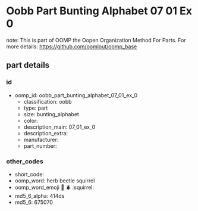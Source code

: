 # Oobb Part Bunting Alphabet 07 01 Ex 0  

note: This is part of OOMP the Oopen Organization Method For Parts. For more details: https://github.com/oomlout/oomp_base

##  part details





### id
* oomp_id: oobb_part_bunting_alphabet_07_01_ex_0
  * classification: oobb
  * type: part
  * size: bunting_alphabet
  * color: 
  * description_main: 07_01_ex_0
  * description_extra: 
  * manufacturer: 
  * part_number: 

### other_codes
* short_code: 
* oomp_word: herb beetle squirrel
* oomp_word_emoji :herb: :beetle: :squirrel:
* md5_6_alpha: 414ds
* md5_6: 675070